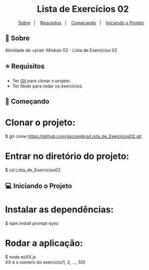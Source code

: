 <h1 align="center">
Lista de Exercícios 02
</h1>

<p align="center">
  <a href="#page_with_curl-sobre">Sobre</a>&nbsp;&nbsp;&nbsp;|&nbsp;&nbsp;&nbsp;
  <a href="#star-requisitos">Requisitos</a>&nbsp;&nbsp;&nbsp;|&nbsp;&nbsp;&nbsp;  
  <a href="#rocket-começando">Começando</a>&nbsp;&nbsp;&nbsp;|&nbsp;&nbsp;&nbsp;
  <a href="#computer-iniciando-o-projeto">Iniciando o Projeto</a>&nbsp;&nbsp;&nbsp;
</p>

## :page_with_curl: Sobre
Atividade da +prati: Módulo 02 - Lista de Exercícios 02 

## :star: Requisitos
- Ter [*Git*](https://git-scm.com/) para clonar o projeto.
- Ter *Node* para rodar os exercícios.

## :rocket: Começando
  
  # Clonar o projeto:
  $ git clone https://github.com/gscoimbra/Lista_de_Exercicios02.git

  # Entrar no diretório do projeto:
  $ cd Lista_de_Exercicios02


## :computer: Iniciando o Projeto
  # Instalar as dependências:
  $ npm install prompt-sync

  # Rodar a aplicação:
  $ node exXX.js
  <br>XX é o número do exercício(1, 2, ..., 50)

